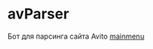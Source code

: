 # avParser

Бот для парсинга сайта Avito
[mainmenu](https://github.com/tamlekaimak/avParser/blob/main/images/menu.png)
